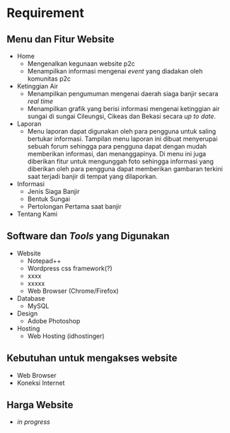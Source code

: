 # Requirement

## Menu dan Fitur Website
  * Home
    + Mengenalkan kegunaan website p2c
    + Menampilkan informasi mengenai *event* yang diadakan oleh komunitas p2c
  * Ketinggian Air
    + Menampilkan pengumuman mengenai daerah siaga banjir secara *real time*
    + Menampilkan grafik yang berisi informasi mengenai ketinggian air sungai di sungai Cileungsi, Cikeas dan Bekasi secara *up to date*.
  * Laporan
    + Menu laporan dapat digunakan oleh para pengguna untuk saling bertukar informasi. Tampilan menu laporan ini dibuat menyerupai sebuah forum
      sehingga para pengguna dapat dengan mudah memberikan informasi, dan menanggapinya. Di menu ini juga diberikan fitur untuk mengunggah foto 
      sehingga informasi yang diberikan oleh para pengguna dapat memberikan gambaran terkini saat terjadi banjir di tempat yang dilaporkan.
  * Informasi
    + Jenis Siaga Banjir
    + Bentuk Sungai
    + Pertolongan Pertama saat banjir
  * Tentang Kami

## Software dan *Tools* yang Digunakan
  * Website
    + Notepad++
    + Wordpress css framework(?)
    + xxxx
    + xxxxx
    + Web Browser (Chrome/Firefox)
  * Database
    + MySQL
  * Design
    + Adobe Photoshop
  * Hosting
    + Web Hosting (idhostinger)
    
## Kebutuhan untuk mengakses website
  * Web Browser
  * Koneksi Internet
  
## Harga Website
  * *in progress*
    
